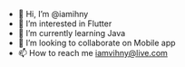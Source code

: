 - 👋 Hi, I’m @iamihny
- 👀 I’m interested in Flutter
- 🌱 I’m currently learning Java
- 💞️ I’m looking to collaborate on Mobile app
- 📫 How to reach me iamvihny@live.com

<!---
iamihny/iamihny is a ✨ special ✨ repository because its `README.md` (this file) appears on your GitHub profile.
You can click the Preview link to take a look at your changes.
--->
